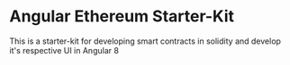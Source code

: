 # Angular Ethereum Starter-Kit

This is a starter-kit for developing smart contracts in solidity and develop it's respective UI in Angular 8

